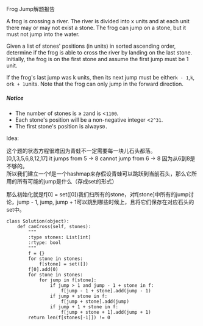 Frog Jump解题报告

A frog is crossing a river. The river is divided into x units and at each unit there may or may not exist a stone. The frog can jump on a stone, but it must not jump into the water.

Given a list of stones' positions \(in units\) in sorted ascending order, determine if the frog is able to cross the river by landing on the last stone. Initially, the frog is on the first stone and assume the first jump must be 1 unit.

If the frog's last jump was k units, then its next jump must be either`k - 1`,`k`, or`k + 1`units. Note that the frog can only jump in the forward direction.

##### Notice

* The number of stones is ≥ `2`and is &lt;`1100`.
* Each stone's position will be a non-negative integer &lt;`2^31`.
* The first stone's position is always`0.`

Idea:

这个题的状态方程很难因为青蛙不一定需要每一块儿石头都落。  
\[0,1,3,5,6,8,12,17\] it jumps from 5 -&gt; 8 cannot jump from 6 -&gt; 8 因为从6到8是不够的。  
所以我们建立一个f是一个hashmap来存假设青蛙可以跳跃到当前石头，那么它所用的所有可能的jump是什么（存成set的形式）

那么初始化就是f\[0\] = set\(\[0\]\)我们扫所有的stone，对f\[stone\]中所有的jump讨论，jump - 1, jump, jump + 1可以跳到哪些时候上，且将它们保存在对应石头的set中。

```
class Solution(object):
    def canCross(self, stones):
        """
        :type stones: List[int]
        :rtype: bool
        """
        f = {}
        for stone in stones:
            f[stone] = set([])
        f[0].add(0)
        for stone in stones:
            for jump in f[stone]:
                if jump > 1 and jump - 1 + stone in f:
                    f[jump - 1 + stone].add(jump - 1)
                if jump + stone in f:
                    f[jump + stone].add(jump)
                if jump + 1 + stone in f:
                    f[jump + stone + 1].add(jump + 1)
        return len(f[stones[-1]]) != 0
```

  




